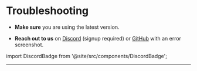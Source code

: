 # Troubleshooting

-   **Make sure** you are using the latest version.

-   **Reach out to us** on [Discord](https://discord.gg/yJ8phEmbw9) (signup required) or [GitHub](https://github.com/gravesoft) with an error screenshot.

import DiscordBadge from '@site/src/components/DiscordBadge';

<DiscordBadge />

------------------------------------------------------------------------
